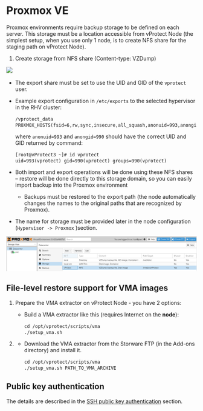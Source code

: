 # Proxmox VE

Proxmox environments require backup storage to be defined on each server. This storage must be a location accessible from vProtect Node \(the simplest setup, when you use only 1 node, is to create NFS share for the staging path on vProtect Node\).

1. Create storage from NFS share \(Content-type: VZDump\)

![](../../../.gitbook/assets/containers-proxmox-ve-nfs-share.jpg)

* The export share must be set to use the UID and GID of the `vprotect` user.
* Example export configuration in `/etc/exports` to the selected hypervisor in the RHV cluster:

  ```text
  /vprotect_data    PROXMOX_HOSTS(fsid=6,rw,sync,insecure,all_squash,anonuid=993,anongid=990)
  ```

  where `anonuid=993` and `anongid=990` should have the correct UID and GID returned by command:

  ```text
  [root@vProtect3 ~]# id vprotect
  uid=993(vprotect) gid=990(vprotect) groups=990(vprotect)
  ```

* Both import and export operations will be done using these NFS shares – restore will be done directly to this storage domain, so you can easily import backup into the Proxmox environment
  * Backups must be restored to the export path \(the node automatically changes the names to the original paths that are recognized by Proxmox\).
* The name for storage must be provided later in the node configuration \(`Hypervisor -> Proxmox` \)section.

![](../../../.gitbook/assets/containers-proxmox-ve-storage%20%283%29%20%282%29%20%281%29%20%281%29.jpg)

## File-level restore support for VMA images

1. Prepare the VMA extractor on vProtect Node - you have 2 options:
   * Build a VMA extractor like this \(requires Internet on the **node**\):

     ```text
     cd /opt/vprotect/scripts/vma
     ./setup_vma.sh
     ```
2. * Download the VMA extractor from the Storware FTP \(in the Add-ons directory\) and install it.

     ```text
     cd /opt/vprotect/scripts/vma
     ./setup_vma.sh PATH_TO_VMA_ARCHIVE
     ```

## Public key authentication

The details are described in the [SSH public key authentication](../../common-tasks/ssh-public-key-authentication.md) section.
